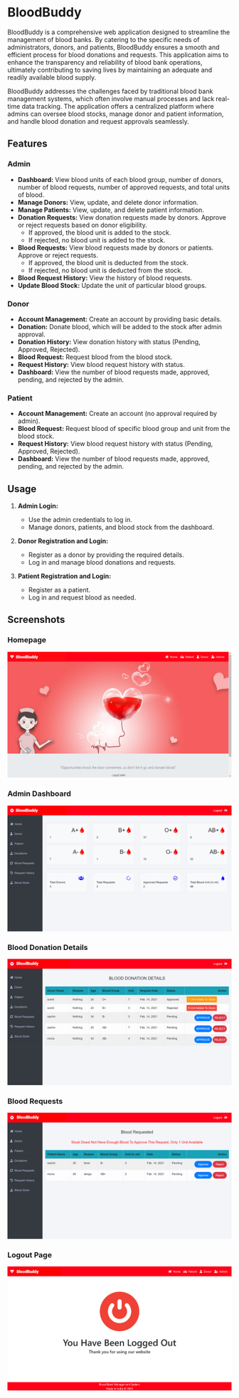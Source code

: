 # BloodBuddy

BloodBuddy is a comprehensive web application designed to streamline the management of blood banks. By catering to the specific needs of administrators, donors, and patients, BloodBuddy ensures a smooth and efficient process for blood donations and requests. This application aims to enhance the transparency and reliability of blood bank operations, ultimately contributing to saving lives by maintaining an adequate and readily available blood supply.

BloodBuddy addresses the challenges faced by traditional blood bank management systems, which often involve manual processes and lack real-time data tracking. The application offers a centralized platform where admins can oversee blood stocks, manage donor and patient information, and handle blood donation and request approvals seamlessly.

## Features

### Admin
- **Dashboard:** View blood units of each blood group, number of donors, number of blood requests, number of approved requests, and total units of blood.
- **Manage Donors:** View, update, and delete donor information.
- **Manage Patients:** View, update, and delete patient information.
- **Donation Requests:** View donation requests made by donors. Approve or reject requests based on donor eligibility.
  - If approved, the blood unit is added to the stock.
  - If rejected, no blood unit is added to the stock.
- **Blood Requests:** View blood requests made by donors or patients. Approve or reject requests.
  - If approved, the blood unit is deducted from the stock.
  - If rejected, no blood unit is deducted from the stock.
- **Blood Request History:** View the history of blood requests.
- **Update Blood Stock:** Update the unit of particular blood groups.

### Donor
- **Account Management:** Create an account by providing basic details.
- **Donation:** Donate blood, which will be added to the stock after admin approval.
- **Donation History:** View donation history with status (Pending, Approved, Rejected).
- **Blood Request:** Request blood from the blood stock.
- **Request History:** View blood request history with status.
- **Dashboard:** View the number of blood requests made, approved, pending, and rejected by the admin.

### Patient
- **Account Management:** Create an account (no approval required by admin).
- **Blood Request:** Request blood of specific blood group and unit from the blood stock.
- **Request History:** View blood request history with status (Pending, Approved, Rejected).
- **Dashboard:** View the number of blood requests made, approved, pending, and rejected by the admin.



## Usage

1. **Admin Login:**
   - Use the admin credentials to log in.
   - Manage donors, patients, and blood stock from the dashboard.

2. **Donor Registration and Login:**
   - Register as a donor by providing the required details.
   - Log in and manage blood donations and requests.

3. **Patient Registration and Login:**
   - Register as a patient.
   - Log in and request blood as needed.


## Screenshots

### Homepage
![Homepage](Screenshots/homepage.png)

### Admin Dashboard
![Admin Dashboard](Screenshots/admindashboard.png)

### Blood Donation Details
![BloodDonation](Screenshots/blooddonation.png)

### Blood Requests
![BloodRequests](Screenshots/bloodrequest.png)

### Logout Page
![Logout](Screenshots/logout.png)
